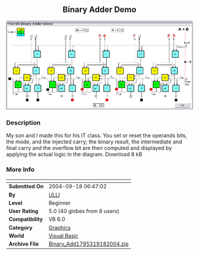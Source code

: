 ﻿<div align="center">

## Binary Adder Demo

<img src="PIC2004918646553539.gif">
</div>

### Description

My son and I made this for his IT class. You set or reset the operands bits, the mode, and the injected carry; the binary result, the intermediate and final carry and the overflow bit are then computed and displayed by applying the actual logic in the diagram. Download 8 kB
 
### More Info
 


<span>             |<span>
---                |---
**Submitted On**   |2004-09-18 06:47:02
**By**             |[ULLI](https://github.com/Planet-Source-Code/PSCIndex/blob/master/ByAuthor/ulli.md)
**Level**          |Beginner
**User Rating**    |5.0 (40 globes from 8 users)
**Compatibility**  |VB 6\.0
**Category**       |[Graphics](https://github.com/Planet-Source-Code/PSCIndex/blob/master/ByCategory/graphics__1-46.md)
**World**          |[Visual Basic](https://github.com/Planet-Source-Code/PSCIndex/blob/master/ByWorld/visual-basic.md)
**Archive File**   |[Binary\_Add1795319182004\.zip](https://github.com/Planet-Source-Code/ulli-binary-adder-demo__1-56245/archive/master.zip)








